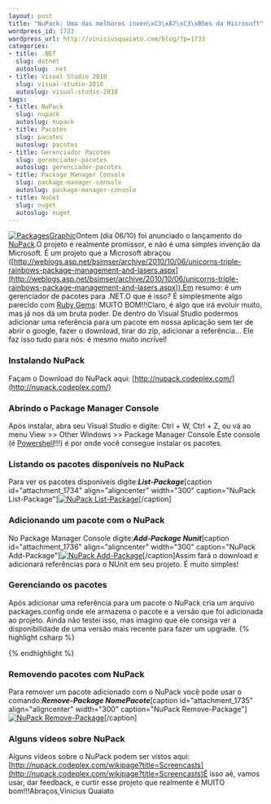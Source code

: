 ```yaml
--- 
layout: post
title: "NuPack: Uma das melhores inven\xC3\xA7\xC3\xB5es da Microsoft"
wordpress_id: 1733
wordpress_url: http://viniciusquaiato.com/blog/?p=1733
categories: 
- title: .NET
  slug: dotnet
  autoslug: .net
- title: Visual Studio 2010
  slug: visual-studio-2010
  autoslug: visual-studio-2010
tags: 
- title: NuPack
  slug: nupack
  autoslug: nupack
- title: Pacotes
  slug: pacotes
  autoslug: pacotes
- title: Gerenciador Pacotes
  slug: gerenciador-pacotes
  autoslug: gerenciador-pacotes
- title: Package Manager Console
  slug: package-manager-console
  autoslug: package-manager-console
- title: NuGet
  slug: nuget
  autoslug: nuget
---
```

[![](http://viniciusquaiato.com/blog/wp-content/uploads/2010/10/PackagesGraphic-150x150.jpg "PackagesGraphic")](http://viniciusquaiato.com/blog/wp-content/uploads/2010/10/PackagesGraphic.jpg)Ontem (dia 06/10) foi anunciado o lançamento do [NuPack](http://nupack.codeplex.com/).O projeto é realmente promissor, e não é uma simples invenção da Microsoft. É um projeto que a Microsoft abraçou ([http://weblogs.asp.net/bsimser/archive/2010/10/06/unicorns-triple-rainbows-package-management-and-lasers.aspx](http://weblogs.asp.net/bsimser/archive/2010/10/06/unicorns-triple-rainbows-package-management-and-lasers.aspx)).Em resumo: é um gerenciador de pacotes para .NET.O que é isso? É simplesmente algo parecido com [Ruby Gems](http://rubygems.org/): MUITO BOM!!!Claro, é algo que irá evoluir muito, mas já nos dá um bruta poder. De dentro do Visual Studio podermos adicionar uma referência para um pacote em nossa aplicação sem ter de abrir o google, fazer o download, tirar do zip, adicionar a referência... Ele faz isso tudo para nós: é mesmo muito incrível!

### Instalando NuPack
Façam o Download do NuPack aqui: [http://nupack.codeplex.com/](http://nupack.codeplex.com/)

### Abrindo o Package Manager Console
Após instalar, abra seu Visual Studio e digite: Ctrl + W, Ctrl + Z, ou vá ao menu View >> Other Windows >> Package Manager Console.Este console (é [Powershell](http://technet.microsoft.com/en-us/scriptcenter/powershell.aspx)!!!) é por onde você consegue instalar os pacotes. 

### Listando os pacotes disponíveis no NuPack
Para ver os pacotes disponíveis digite:_**List-Package**_[caption id="attachment_1734" align="aligncenter" width="300" caption="NuPack List-Package"][![NuPack List-Package](http://viniciusquaiato.com/blog/wp-content/uploads/2010/10/List-Package-300x111.png "NuPack List-Package")](http://viniciusquaiato.com/blog/wp-content/uploads/2010/10/List-Package.png)[/caption]

### Adicionando um pacote com o NuPack
No Package Manager Console digite:_**Add-Package Nunit**_[caption id="attachment_1736" align="aligncenter" width="300" caption="NuPack Add-Package"][![NuPack Add-Package](http://viniciusquaiato.com/blog/wp-content/uploads/2010/10/Add-Package-300x300.png "NuPack Add-Package")](http://viniciusquaiato.com/blog/wp-content/uploads/2010/10/Add-Package.png)[/caption]Assim fará o download e adicionará referências para o NUnit em seu projeto. É muito simples!

### Gerenciando os pacotes
Após adicionar uma referência para um pacote o NuPack cria um arquivo packages.config onde ele armazena o pacote e a versão que foi adicionada ao projeto. Ainda não testei isso, mas imagino que ele consiga ver a disponibilidade de uma versão mais recente para fazer um upgrade.
{% highlight csharp %}

{% endhighlight %}


### Removendo pacotes com NuPack
Para remover um pacote adicionado com o NuPack você pode usar o comando:_**Remove-Package NomePacote**_[caption id="attachment_1735" align="aligncenter" width="300" caption="NuPack Remove-Package"][![NuPack Remove-Package](http://viniciusquaiato.com/blog/wp-content/uploads/2010/10/Remove-Package-300x300.png "NuPack Remove-Package")](http://viniciusquaiato.com/blog/wp-content/uploads/2010/10/Remove-Package.png)[/caption]

### Alguns vídeos sobre NuPack
Alguns vídeos sobre o NuPack podem ser vistos aqui: [http://nupack.codeplex.com/wikipage?title=Screencasts](http://nupack.codeplex.com/wikipage?title=Screencasts)É isso aê, vamos usar, dar feedback, e curtir esse projeto que realmente é MUITO bom!!!Abraços,Vinicius Quaiato
